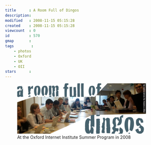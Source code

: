 ```yaml
---
title      : A Room Full of Dingos
description: 
modified   : 2008-11-15 05:15:28
created    : 2008-11-15 05:15:28
viewcount  : 0
id         : 570
gmap       : 
tags        :
    - photos
    - Oxford
    - UK
    - OII
stars      : 
---
```


<figure>
    <img src="img/1.jpg">
    <figcaption>At the Oxford Internet Institute Summer Program in 2008</figcaption>
</figure>
